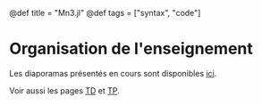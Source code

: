 @def title = "Mn3.jl"
@def tags = ["syntax", "code"]

# Organisation de l'enseignement

Les diaporamas présentés en cours sont disponibles [ici](https://bit.ly/2RdbQva).

Voir aussi les pages [TD](/td/) et [TP](/tp/).

